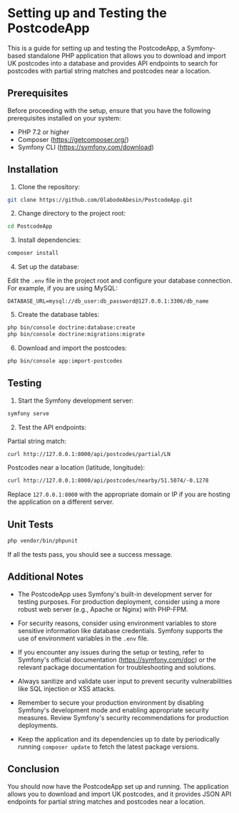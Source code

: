 # Setting up and Testing the PostcodeApp

This is a guide for setting up and testing the PostcodeApp, a Symfony-based standalone PHP application that allows you to download and import UK postcodes into a database and provides API endpoints to search for postcodes with partial string matches and postcodes near a location.

## Prerequisites

Before proceeding with the setup, ensure that you have the following prerequisites installed on your system:

- PHP 7.2 or higher
- Composer (https://getcomposer.org/)
- Symfony CLI (https://symfony.com/download)

## Installation

1. Clone the repository:

```bash
git clone https://github.com/OlabodeAbesin/PostcodeApp.git
```

2. Change directory to the project root:

```bash
cd PostcodeApp
```

3. Install dependencies:

```bash
composer install
```

4. Set up the database:

Edit the `.env` file in the project root and configure your database connection. For example, if you are using MySQL:

```
DATABASE_URL=mysql://db_user:db_password@127.0.0.1:3306/db_name
```

5. Create the database tables:

```bash
php bin/console doctrine:database:create
php bin/console doctrine:migrations:migrate
```

6. Download and import the postcodes:

```bash
php bin/console app:import-postcodes
```

## Testing

1. Start the Symfony development server:

```bash
symfony serve
```

2. Test the API endpoints:

Partial string match:

```bash
curl http://127.0.0.1:8000/api/postcodes/partial/LN
```

Postcodes near a location (latitude, longitude):

```bash
curl http://127.0.0.1:8000/api/postcodes/nearby/51.5074/-0.1278
```

Replace `127.0.0.1:8000` with the appropriate domain or IP if you are hosting the application on a different server.

## Unit Tests

```bash
php vendor/bin/phpunit
```
If all the tests pass, you should see a success message. 

## Additional Notes

- The PostcodeApp uses Symfony's built-in development server for testing purposes. For production deployment, consider using a more robust web server (e.g., Apache or Nginx) with PHP-FPM.

- For security reasons, consider using environment variables to store sensitive information like database credentials. Symfony supports the use of environment variables in the `.env` file.

- If you encounter any issues during the setup or testing, refer to Symfony's official documentation (https://symfony.com/doc) or the relevant package documentation for troubleshooting and solutions.

- Always sanitize and validate user input to prevent security vulnerabilities like SQL injection or XSS attacks.

- Remember to secure your production environment by disabling Symfony's development mode and enabling appropriate security measures. Review Symfony's security recommendations for production deployments.

- Keep the application and its dependencies up to date by periodically running `composer update` to fetch the latest package versions.

## Conclusion

You should now have the PostcodeApp set up and running. The application allows you to download and import UK postcodes, and it provides JSON API endpoints for partial string matches and postcodes near a location.